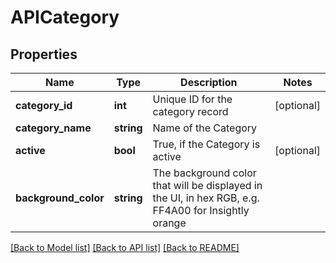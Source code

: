 # APICategory

## Properties
Name | Type | Description | Notes
------------ | ------------- | ------------- | -------------
**category_id** | **int** | Unique ID for the category record | [optional] 
**category_name** | **string** | Name of the Category | 
**active** | **bool** | True, if the Category is active | [optional] 
**background_color** | **string** | The background color that will be displayed in the UI, in hex RGB, e.g. FF4A00 for Insightly orange | 

[[Back to Model list]](../README.md#documentation-for-models) [[Back to API list]](../README.md#documentation-for-api-endpoints) [[Back to README]](../README.md)


